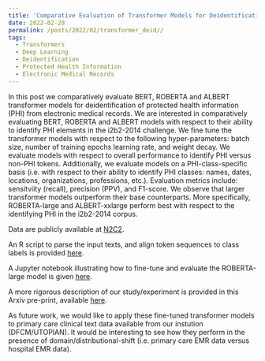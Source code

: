 ```yaml
---
title: 'Comparative Evaluation of Transformer Models for Deidentification of Protected Health Information from Primary Care Electronic Medical Records'
date: 2022-02-28
permalink: /posts/2022/02/transformer_deid//
tags:
  - Transformers
  - Deep Learning
  - Deidentification
  - Protected Health Information
  - Electronic Medical Records
---
```


In this post we comparatively evaluate BERT, ROBERTA and ALBERT transformer models for deidentification of protected health information (PHI) from electronic medical records. We are interested in comparatively evaluating BERT, ROBERTA and ALBERT models with respect to their ability to identify PHI elements in the i2b2-2014 challenge. We fine tune the transformer models with respect to the following hyper-parameters: batch size, number of training epochs learning rate, and weight decay. We evaluate models with respect to overall performance to identify PHI versus non-PHI tokens. Additionally, we evaluate models on a PHI-class-specific basis (i.e. with respect to their ability to identify PHI classes: names, dates, locations, organizations, professions, etc.). Evaluation metrics include: sensitviity (recall), precision (PPV), and F1-score. We observe that larger transformer models outperform their base counterparts. More specifically, ROBERTA-large and ALBERT-xxlarge perform best with respect to the identifying PHI in the i2b2-2014 corpus. 

Data are publicly available at [N2C2](https://portal.dbmi.hms.harvard.edu/projects/n2c2-nlp/). 

An R script to parse the input texts, and align token sequences to class labels is provided [here](https://github.com/meaneych/ChrisMeaneyBiostatsPortfolio/blob/master/files/2022_02_Rcode_i2b2_BIOtag.R).

A Jupyter notebook illustrating how to fine-tune and evaluate the ROBERTA-large model is given [here](https://github.com/meaneych/ChrisMeaneyBiostatsPortfolio/blob/master/files/2022_02_Transformers_NER_FineTune_i2b2_2014_DEID_Roberta.ipynb).

A more rigorous description of our study/experiment is provided in this Arxiv pre-print, available [here](https://arxiv.org/abs/2204.07056). 

As future work, we would like to apply these fine-tuned transformer models to primary care clinical text data available from our instution (DFCM/UTOPIAN). It would be interesting to see how they perform in the presence of domain/distributional-shift (i.e. primary care EMR data versus hospital EMR data). 
